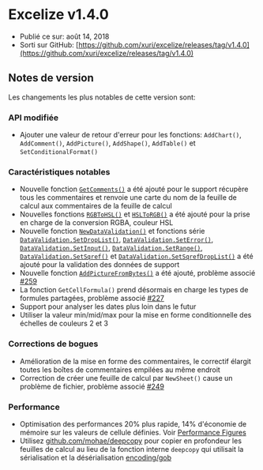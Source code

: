 # Excelize v1.4.0

* Publié ce sur: août 14, 2018
* Sorti sur GitHub: [https://github.com/xuri/excelize/releases/tag/v1.4.0](https://github.com/xuri/excelize/releases/tag/v1.4.0)

## Notes de version

Les changements les plus notables de cette version sont:

### API modifiée

* Ajouter une valeur de retour d'erreur pour les fonctions: `AddChart()`, `AddComment()`, `AddPicture()`, `AddShape()`, `AddTable()` et `SetConditionalFormat()`

### Caractéristiques notables

* Nouvelle fonction [`GetComments()`](https://pkg.go.dev/github.com/360EntSecGroup-Skylar/excelize@v1.4.0#File.GetComments) a été ajouté pour le support récupère tous les commentaires et renvoie une carte du nom de la feuille de calcul aux commentaires de la feuille de calcul
* Nouvelles fonctions [`RGBToHSL()`](https://pkg.go.dev/github.com/360EntSecGroup-Skylar/excelize@v1.4.0#RGBToHSL) et [`HSLToRGB()`](https://pkg.go.dev/github.com/360EntSecGroup-Skylar/excelize@v1.4.0#HSLToRGB) a été ajouté pour la prise en charge de la conversion RGBA, couleur HSL
* Nouvelle fonction [`NewDataValidation()`](https://pkg.go.dev/github.com/360EntSecGroup-Skylar/excelize@v1.4.0#NewDataValidation) et fonctions série [`DataValidation.SetDropList()`](https://pkg.go.dev/github.com/360EntSecGroup-Skylar/excelize@v1.4.0#DataValidation.SetDropList), [`DataValidation.SetError()`](https://pkg.go.dev/github.com/360EntSecGroup-Skylar/excelize@v1.4.0#DataValidation.SetError), [`DataValidation.SetInput()`](https://pkg.go.dev/github.com/360EntSecGroup-Skylar/excelize@v1.4.0#DataValidation.SetInput), [`DataValidation.SetRange()`](https://pkg.go.dev/github.com/360EntSecGroup-Skylar/excelize@v1.4.0#DataValidation.SetRange), [`DataValidation.SetSqref()`](https://pkg.go.dev/github.com/360EntSecGroup-Skylar/excelize@v1.4.0#DataValidation.SetSqref) et [`DataValidation.SetSqrefDropList()`](https://pkg.go.dev/github.com/360EntSecGroup-Skylar/excelize@v1.4.0#DataValidation.SetSqrefDropList) a été ajouté pour la validation des données de support
* Nouvelle fonction [`AddPictureFromBytes()`](https://pkg.go.dev/github.com/360EntSecGroup-Skylar/excelize@v1.4.0#File.AddPictureFromBytes) a été ajouté, problème associé [#259](https://github.com/xuri/excelize/issues/259)
* La fonction `GetCellFormula()` prend désormais en charge les types de formules partagées, problème associé [#227](https://github.com/xuri/excelize/issues/227)
* Support pour analyser les dates plus loin dans le futur
* Utiliser la valeur min/mid/max pour la mise en forme conditionnelle des échelles de couleurs 2 et 3

### Corrections de bogues

* Amélioration de la mise en forme des commentaires, le correctif élargit toutes les boîtes de commentaires empilées au même endroit
* Correction de créer une feuille de calcul par `NewSheet()` cause un problème de fichier, problème associé [#249](https://github.com/xuri/excelize/issues/249)

### Performance

* Optimisation des performances 20% plus rapide, 14% d'économie de mémoire sur les valeurs de cellule définies. Voir [Performance Figures](https://github.com/xuri/excelize/wiki#performance-figures)
* Utilisez [github.com/mohae/deepcopy](github.com/mohae/deepcopy) pour copier en profondeur les feuilles de calcul au lieu de la fonction interne `deepcopy` qui utilisait la sérialisation et la désérialisation [encoding/gob](https://blog.golang.org/gobs-of-data)
